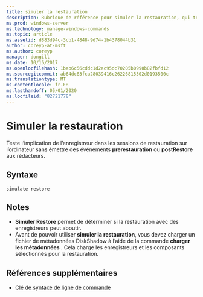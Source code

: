 ```yaml
---
title: simuler la restauration
description: Rubrique de référence pour simuler la restauration, qui teste l’implication de l’enregistreur dans les sessions de restauration sur l’ordinateur sans émettre des événements prerestauration ou PostRestore aux rédacteurs.
ms.prod: windows-server
ms.technology: manage-windows-commands
ms.topic: article
ms.assetid: d883d94c-3cb1-4848-9d74-1b4378044b31
author: coreyp-at-msft
ms.author: coreyp
manager: dongill
ms.date: 10/16/2017
ms.openlocfilehash: 1bab6c56cddc1d2ac95dc70205b0990b82fbfd12
ms.sourcegitcommit: ab64dc83fca28039416c26226815502d0193500c
ms.translationtype: MT
ms.contentlocale: fr-FR
ms.lasthandoff: 05/01/2020
ms.locfileid: "82721778"
---
```

# <a name="simulate-restore"></a>Simuler la restauration

Teste l’implication de l’enregistreur dans les sessions de restauration sur l’ordinateur sans émettre des événements **prerestauration** ou **postRestore** aux rédacteurs.

## <a name="syntax"></a>Syntaxe

```
simulate restore
```

## <a name="remarks"></a>Notes

-   **Simuler Restore** permet de déterminer si la restauration avec des enregistreurs peut aboutir.
-   Avant de pouvoir utiliser **simuler la restauration**, vous devez charger un fichier de métadonnées DiskShadow à l’aide de la commande **charger les métadonnées** . Cela charge les enregistreurs et les composants sélectionnés pour la restauration.

## <a name="additional-references"></a>Références supplémentaires

- [Clé de syntaxe de ligne de commande](command-line-syntax-key.md)
